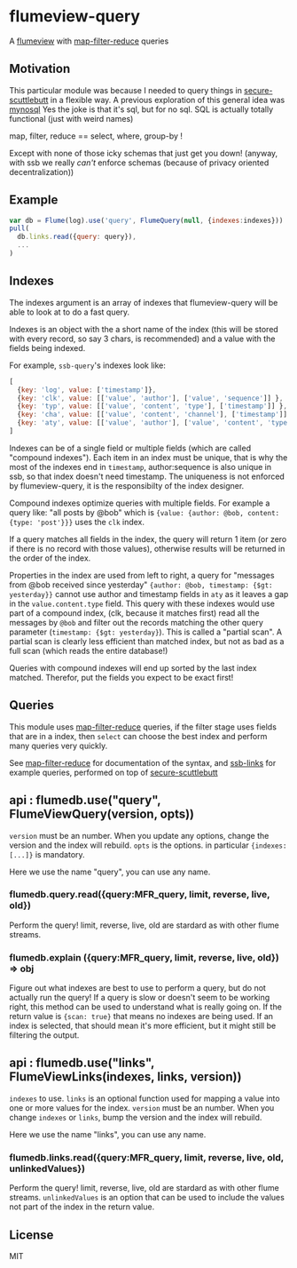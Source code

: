 # flumeview-query

A [flumeview](https://github.com/flumedb/flumedb) with [map-filter-reduce](https://github.com/dominictarr/map-filter-reduce) queries

## Motivation

This particular module was because I needed to query things
in [secure-scuttlebutt](https://github.com/ssbc/secure-scuttlebutt)
in a flexible way. A previous exploration of this general
idea was [mynosql](https://www.npmjs.com/package/mynosql)
Yes the joke is that it's sql, but for no sql. SQL is actually
totally functional (just with weird names)

map, filter, reduce == select, where, group-by !

Except with none of those icky schemas that just get you down!
(anyway, with ssb we really _can't_ enforce schemas (because
of privacy oriented decentralization))

## Example

``` js
var db = Flume(log).use('query', FlumeQuery(null, {indexes:indexes}))
pull(
  db.links.read({query: query}),
  ...
)
```

## Indexes

The indexes argument is an array of indexes that flumeview-query will
be able to look at to do a fast query.

Indexes is an object with the a short name of the index (this will be
stored with every record, so say 3 chars, is recommended) and a value
with the fields being indexed.

For example, `ssb-query`'s indexes look like:

``` js
[
  {key: 'log', value: ['timestamp']},
  {key: 'clk', value: [['value', 'author'], ['value', 'sequence']] },
  {key: 'typ', value: [['value', 'content', 'type'], ['timestamp']] },
  {key: 'cha', value: [['value', 'content', 'channel'], ['timestamp']] },
  {key: 'aty', value: [['value', 'author'], ['value', 'content', 'type'], ['timestamp']]}
]
```

Indexes can be of a single field or multiple fields (which are called
"compound indexes"). Each item in an index must be unique, that is why
the most of the indexes end in `timestamp`, author:sequence is also
unique in ssb, so that index doesn't need timestamp.  The uniqueness
is not enforced by flumeview-query, it is the responsibilty of the
index designer.

Compound indexes optimize queries with multiple fields. For example a
query like: "all posts by @bob" which is `{value: {author: @bob,
content: {type: 'post'}}}` uses the `clk` index.

If a query matches all fields in the index, the query will return 1
item (or zero if there is no record with those values), otherwise
results will be returned in the order of the index.

Properties in the index are used from left to right, a query for
"messages from @bob received since yesterday" `{author: @bob,
timestamp: {$gt: yesterday}}` cannot use author and timestamp fields
in `aty` as it leaves a gap in the `value.content.type` field. This
query with these indexes would use part of a compound index, (clk,
because it matches first) read all the messages by `@bob` and filter
out the records matching the other query parameter (`timestamp: {$gt:
yesterday}`). This is called a "partial scan". A partial scan is
clearly less efficient than matched index, but not as bad as a full
scan (which reads the entire database!)

Queries with compound indexes will end up sorted by the last index
matched. Therefor, put the fields you expect to be exact first!

## Queries

This module uses
[map-filter-reduce](https://github.com/dominictarr/map-filter-reduce)
queries, if the filter stage uses fields that are in a index, then
`select` can choose the best index and perform many queries very
quickly.

See [map-filter-reduce](https://github.com/dominictarr/map-filter-reduce) for documentation of the syntax,
and [ssb-links](https://github.com/dominictarr/ssb-links) for example
queries, performed on top of [secure-scuttlebutt](https://github.com/ssbc/secure-scuttlebutt)

## api : flumedb.use("query", FlumeViewQuery(version, opts))

`version` must be an number. When you update any options,
change the version and the index will rebuild.
`opts` is the options. in particular `{indexes: [...]}` is mandatory.

Here we use the name "query", you can use any name.

### flumedb.query.read({query:MFR_query, limit, reverse, live, old})

Perform the query! limit, reverse, live, old are stardard as with
other flume streams.

### flumedb.explain ({query:MFR_query, limit, reverse, live, old}) => obj

Figure out what indexes are best to use to perform a query, but do not
actually run the query! If a query is slow or doesn't seem to be
working right, this method can be used to understand what is really
going on. If the return value is `{scan: true}` that means no indexes
are being used. If an index is selected, that should mean it's more
efficient, but it might still be filtering the output.

## api : flumedb.use("links", FlumeViewLinks(indexes, links, version))

`indexes` to use. `links` is an optional function used for mapping a
value into one or more values for the index. `version` must be an
number. When you change `indexes` or `links`, bump the version and the
index will rebuild.

Here we use the name "links", you can use any name.

### flumedb.links.read({query:MFR_query, limit, reverse, live, old, unlinkedValues})

Perform the query! limit, reverse, live, old are stardard as with
other flume streams. `unlinkedValues` is an option that can be used to
include the values not part of the index in the return value.

## License

MIT

